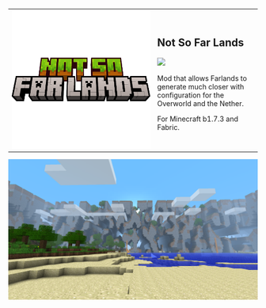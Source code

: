 <table align="center">
	<tbody>
		<tr>
			<td width="280px" style="text-align: center;"><img src="src/main/resources/assets/notsofarlands/icon.png"/></td>		
			<td>
				<h2 align="left">Not So Far Lands</h2>
				<a href="https://jitpack.io/#paulevsGitch/NotSoFarLands"><img src="https://jitpack.io/v/paulevsGitch/NotSoFarLands.svg"></a>
				<p>
					Mod that allows Farlands to generate much closer with configuration for the Overworld and the Nether.
				</p>
				<p>
					For Minecraft b1.7.3 and Fabric.
				</p>
			</td>		
		</tr>
	</tbody>
</table>
<img src="screenshot.png"/>